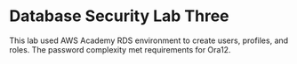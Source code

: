 # Database Security Lab Three

This lab used AWS Academy RDS environment to create users, profiles, and roles. The password complexity met requirements for Ora12.
